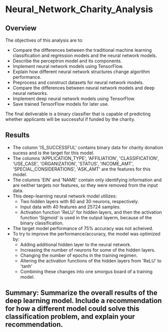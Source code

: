 # Neural_Network_Charity_Analysis

## Overview
The objectives of this analysis are to:
* Compare the differences between the traditional machine learning classification and regression models and the neural network models.
* Describe the perceptron model and its components.
* Implement neural network models using TensorFlow.
* Explain how different neural network structures change algorithm performance.
* Preprocess and construct datasets for neural network models.
* Compare the differences between neural network models and deep neural networks.
* Implement deep neural network models using TensorFlow.
* Save trained TensorFlow models for later use.

The final deliverable is a binary classifier that is capable of predicting whether applicants will be successful if funded by the charity.


## Results
* The column 'IS_SUCCESSFUL' contains binary data for charity donation sucess and is the target for this model.
* The columns 'APPLICATION_TYPE', 'AFFILIATION', 'CLASSIFICATION', 'USE_CASE', 'ORGANIZATION', 'STATUS', 'INCOME_AMT', 'SPECIAL_CONSIDERATIONS', 'ASK_AMT' are the features for this model.
* The columns 'EIN' and 'NAME' contain only identifying information and are neither targets nor features, so they were removed from the input data.
* This deep-learning neural network model utilizes: 
  * Two hidden layers with 80 and 30 neurons, respectively.
  * Input data with 40 features and 25724 samples.
  * Activation function 'ReLU' for hidden layers, and then the  activation function 'Sigmoid' is used in the output layerm, because of the binary classification.
* The target model performance of 75% accuracy was not acheived.
* To try to improve the performance/accuracy, the model was optimized by:
  * Adding additional hidden layer to the neural network.
  * Increasing the number of neurons for some of the hidden layers.
  * Changing the number of epochs in the training regimen.
  * Altering the activation functions of the hidden layers from 'ReLU' to 'tanh'
  * Combining these changes into one smorgus board of a training model.

## Summary: Summarize the overall results of the deep learning model. Include a recommendation for how a different model could solve this classification problem, and explain your recommendation.
